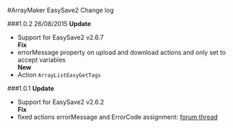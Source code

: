 #ArrayMaker EasySave2 Change log

###1.0.2  26/08/2015 
**Update**  
- Support for EasySave2 v2.6.7  
**Fix**    
- errorMessage property on upload and download actions and  only set to accept variables  
**New**  
- Action `ArrayListEasyGetTags`  


###1.0.1
**Update**  
- Support for EasySave2 v2.6.2  
**Fix**  
- fixed actions errorMessage and ErrorCode assignment: [forum thread](http://hutonggames.com/playmakerforum/index.php?topic=8751.msg49278#msg49278)
